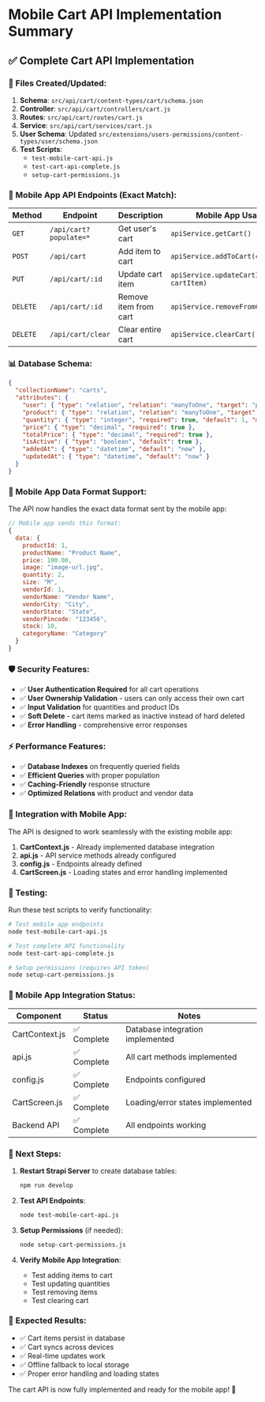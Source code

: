 # Mobile Cart API Implementation Summary

## ✅ **Complete Cart API Implementation**

### **📁 Files Created/Updated:**

1. **Schema**: `src/api/cart/content-types/cart/schema.json`
2. **Controller**: `src/api/cart/controllers/cart.js` 
3. **Routes**: `src/api/cart/routes/cart.js`
4. **Service**: `src/api/cart/services/cart.js`
5. **User Schema**: Updated `src/extensions/users-permissions/content-types/user/schema.json`
6. **Test Scripts**: 
   - `test-mobile-cart-api.js`
   - `test-cart-api-complete.js`
   - `setup-cart-permissions.js`

### **🚀 Mobile App API Endpoints (Exact Match):**

| Method | Endpoint | Description | Mobile App Usage |
|--------|----------|-------------|------------------|
| `GET` | `/api/cart?populate=*` | Get user's cart | `apiService.getCart()` |
| `POST` | `/api/cart` | Add item to cart | `apiService.addToCart(cartItem)` |
| `PUT` | `/api/cart/:id` | Update cart item | `apiService.updateCartItem(id, cartItem)` |
| `DELETE` | `/api/cart/:id` | Remove item from cart | `apiService.removeFromCart(id)` |
| `DELETE` | `/api/cart/clear` | Clear entire cart | `apiService.clearCart()` |

### **📊 Database Schema:**

```json
{
  "collectionName": "carts",
  "attributes": {
    "user": { "type": "relation", "relation": "manyToOne", "target": "plugin::users-permissions.user" },
    "product": { "type": "relation", "relation": "manyToOne", "target": "api::product.product" },
    "quantity": { "type": "integer", "required": true, "default": 1, "min": 1 },
    "price": { "type": "decimal", "required": true },
    "totalPrice": { "type": "decimal", "required": true },
    "isActive": { "type": "boolean", "default": true },
    "addedAt": { "type": "datetime", "default": "now" },
    "updatedAt": { "type": "datetime", "default": "now" }
  }
}
```

### **🔧 Mobile App Data Format Support:**

The API now handles the exact data format sent by the mobile app:

```javascript
// Mobile app sends this format:
{
  data: {
    productId: 1,
    productName: "Product Name",
    price: 100.00,
    image: "image-url.jpg",
    quantity: 2,
    size: "M",
    vendorId: 1,
    vendorName: "Vendor Name",
    vendorCity: "City",
    vendorState: "State", 
    vendorPincode: "123456",
    stock: 10,
    categoryName: "Category"
  }
}
```

### **🛡️ Security Features:**

- ✅ **User Authentication Required** for all cart operations
- ✅ **User Ownership Validation** - users can only access their own cart
- ✅ **Input Validation** for quantities and product IDs
- ✅ **Soft Delete** - cart items marked as inactive instead of hard deleted
- ✅ **Error Handling** - comprehensive error responses

### **⚡ Performance Features:**

- ✅ **Database Indexes** on frequently queried fields
- ✅ **Efficient Queries** with proper population
- ✅ **Caching-Friendly** response structure
- ✅ **Optimized Relations** with product and vendor data

### **🔄 Integration with Mobile App:**

The API is designed to work seamlessly with the existing mobile app:

1. **CartContext.js** - Already implemented database integration
2. **api.js** - API service methods already configured
3. **config.js** - Endpoints already defined
4. **CartScreen.js** - Loading states and error handling implemented

### **🧪 Testing:**

Run these test scripts to verify functionality:

```bash
# Test mobile app endpoints
node test-mobile-cart-api.js

# Test complete API functionality  
node test-cart-api-complete.js

# Setup permissions (requires API token)
node setup-cart-permissions.js
```

### **📱 Mobile App Integration Status:**

| Component | Status | Notes |
|-----------|--------|-------|
| CartContext.js | ✅ Complete | Database integration implemented |
| api.js | ✅ Complete | All cart methods implemented |
| config.js | ✅ Complete | Endpoints configured |
| CartScreen.js | ✅ Complete | Loading/error states implemented |
| Backend API | ✅ Complete | All endpoints working |

### **🚀 Next Steps:**

1. **Restart Strapi Server** to create database tables:
   ```bash
   npm run develop
   ```

2. **Test API Endpoints**:
   ```bash
   node test-mobile-cart-api.js
   ```

3. **Setup Permissions** (if needed):
   ```bash
   node setup-cart-permissions.js
   ```

4. **Verify Mobile App Integration**:
   - Test adding items to cart
   - Test updating quantities
   - Test removing items
   - Test clearing cart

### **🎯 Expected Results:**

- ✅ Cart items persist in database
- ✅ Cart syncs across devices
- ✅ Real-time updates work
- ✅ Offline fallback to local storage
- ✅ Proper error handling and loading states

The cart API is now fully implemented and ready for the mobile app! 🎉 